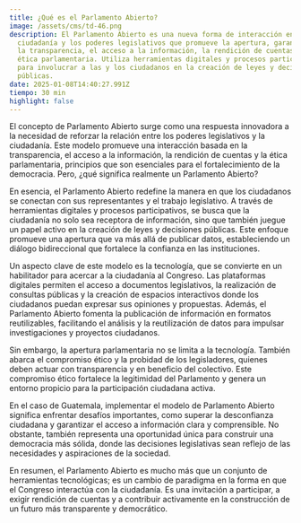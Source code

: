 ```yaml
---
title: ¿Qué es el Parlamento Abierto?
image: /assets/cms/td-46.png
description: El Parlamento Abierto es una nueva forma de interacción entre la
  ciudadanía y los poderes legislativos que promueve la apertura, garantizando
  la transparencia, el acceso a la información, la rendición de cuentas y la
  ética parlamentaria. Utiliza herramientas digitales y procesos participativos
  para involucrar a las y los ciudadanos en la creación de leyes y decisiones
  públicas.
date: 2025-01-08T14:40:27.991Z
tiempo: 30 min
highlight: false
---
```

<!--StartFragment-->

El concepto de Parlamento Abierto surge como una respuesta innovadora a la necesidad de reforzar la relación entre los poderes legislativos y la ciudadanía. Este modelo promueve una interacción basada en la transparencia, el acceso a la información, la rendición de cuentas y la ética parlamentaria, principios que son esenciales para el fortalecimiento de la democracia. Pero, ¿qué significa realmente un Parlamento Abierto?

En esencia, el Parlamento Abierto redefine la manera en que los ciudadanos se conectan con sus representantes y el trabajo legislativo. A través de herramientas digitales y procesos participativos, se busca que la ciudadanía no solo sea receptora de información, sino que también juegue un papel activo en la creación de leyes y decisiones públicas. Este enfoque promueve una apertura que va más allá de publicar datos, estableciendo un diálogo bidireccional que fortalece la confianza en las instituciones.

Un aspecto clave de este modelo es la tecnología, que se convierte en un habilitador para acercar a la ciudadanía al Congreso. Las plataformas digitales permiten el acceso a documentos legislativos, la realización de consultas públicas y la creación de espacios interactivos donde los ciudadanos puedan expresar sus opiniones y propuestas. Además, el Parlamento Abierto fomenta la publicación de información en formatos reutilizables, facilitando el análisis y la reutilización de datos para impulsar investigaciones y proyectos ciudadanos.

Sin embargo, la apertura parlamentaria no se limita a la tecnología. También abarca el compromiso ético y la probidad de los legisladores, quienes deben actuar con transparencia y en beneficio del colectivo. Este compromiso ético fortalece la legitimidad del Parlamento y genera un entorno propicio para la participación ciudadana activa.

En el caso de Guatemala, implementar el modelo de Parlamento Abierto significa enfrentar desafíos importantes, como superar la desconfianza ciudadana y garantizar el acceso a información clara y comprensible. No obstante, también representa una oportunidad única para construir una democracia más sólida, donde las decisiones legislativas sean reflejo de las necesidades y aspiraciones de la sociedad.

En resumen, el Parlamento Abierto es mucho más que un conjunto de herramientas tecnológicas; es un cambio de paradigma en la forma en que el Congreso interactúa con la ciudadanía. Es una invitación a participar, a exigir rendición de cuentas y a contribuir activamente en la construcción de un futuro más transparente y democrático.

<!--EndFragment-->